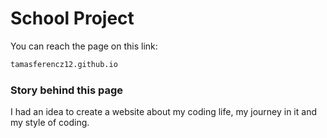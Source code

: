 # School Project

You can reach the page on this link:

```bash
tamasferencz12.github.io
```

### Story behind this page

I had an idea to create a website about my coding life, my journey in it and my style of coding.

